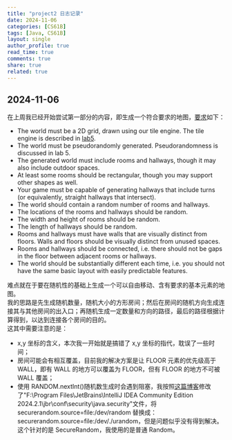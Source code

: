 ```yaml
---
title: "project2 日志记录"
date: 2024-11-06
categories: [CS61B]
tags: [Java, CS61B]
layout: single
author_profile: true
read_time: true
comments: true
share: true
related: true
---
```


## 2024-11-06

在上周我已经开始尝试第一部分的内容，即生成一个符合要求的地图，[要求](https://sp18.datastructur.es/materials/proj/proj2/proj2)如下：

- The world must be a 2D grid, drawn using our tile engine. The tile engine is described in [lab5](https://sp18.datastructur.es/materials/proj/proj2/proj2).
- The world must be pseudorandomly generated. Pseudorandomness is discussed in lab 5.
- The generated world must include rooms and hallways, though it may also include outdoor spaces.
- At least some rooms should be rectangular, though you may support other shapes as well.
- Your game must be capable of generating hallways that include turns (or equivalently, straight hallways that intersect).
- The world should contain a random number of rooms and hallways.
- The locations of the rooms and hallways should be random.
- The width and height of rooms should be random.
- The length of hallways should be random.
- Rooms and hallways must have walls that are visually distinct from floors. Walls and floors should be visually distinct from unused spaces.
- Rooms and hallways should be connected, i.e. there should not be gaps in the floor between adjacent rooms or hallways.
- The world should be substantially different each time, i.e. you should not have the same basic layout with easily predictable features.

难点就在于要在随机性的基础上生成一个可以自由移动、含有要求的基本元素的地图。<br>
我的思路是先生成随机数量，随机大小的方形房间；然后在房间的随机方向生成连接其与其他房间的出入口；再随机生成一定数量和方向的路径，最后的路径根据计算得到，以达到连接各个房间的目的。<br>
这其中需要注意的是：

- x,y 坐标的含义，本次我一开始就是搞错了 x,y 坐标的指代，耽误了一些时间；
- 房间可能会有相互覆盖，目前我的解决方案是让 FLOOR 元素的优先级高于 WALL，即有 WALL 的地方可以覆盖为 FLOOR，但有 FLOOR 的地方不可被 WALL 覆盖；
- 使用 RANDOM.nextInt()随机数生成时会遇到阻塞，我按照[这篇博客](https://www.cnblogs.com/it-deepinmind/p/13344553.html)修改了"F:\Program Files\JetBrains\IntelliJ IDEA Community Edition 2024.2.1\jbr\conf\security\java.security"文件，将 securerandom.source=file:/dev/random 替换成：securerandom.source=file:/dev/./urandom，但是问题似乎没有得到解决。这个针对的是 SecureRandom，我使用的是普通 Random。
